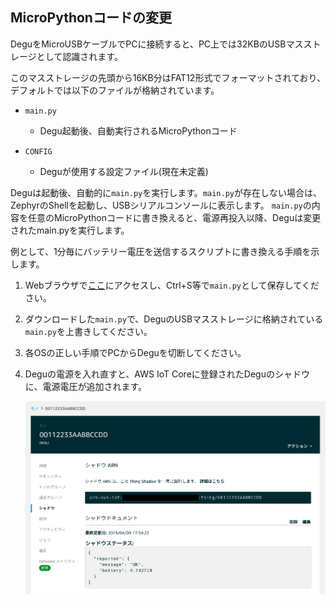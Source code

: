 ## MicroPythonコードの変更

DeguをMicroUSBケーブルでPCに接続すると、PC上では32KBのUSBマスストレージとして認識されます。

このマスストレージの先頭から16KB分はFAT12形式でフォーマットされており、デフォルトでは以下のファイルが格納されています。

* `main.py`
  * Degu起動後、自動実行されるMicroPythonコード

* `CONFIG`
  * Deguが使用する設定ファイル(現在未定義)

Deguは起動後、自動的に`main.py`を実行します。`main.py`が存在しない場合は、ZephyrのShellを起動し、USBシリアルコンソールに表示します。
`main.py`の内容を任意のMicroPythonコードに書き換えると、電源再投入以降、Deguは変更されたmain.pyを実行します。

例として、1分毎にバッテリー電圧を送信するスクリプトに書き換える手順を示します。

1. Webブラウザで[ここ](https://raw.githubusercontent.com/open-degu/degu-micropython-samples/master/basic/battery/main.py)にアクセスし、Ctrl+S等で`main.py`として保存してください。

1. ダウンロードした`main.py`で、DeguのUSBマスストレージに格納されている`main.py`を上書きしてください。

1. 各OSの正しい手順でPCからDeguを切断してください。

1. Deguの電源を入れ直すと、AWS IoT Coreに登録されたDeguのシャドウに、電源電圧が追加されます。

    ![degu-battery-shadow](images/degu_battery_shadow.png)
